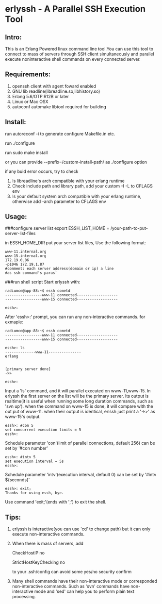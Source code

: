 erlyssh - A Parallel SSH Execution Tool
=======

Intro:
--------
This is an Erlang Powered linux command line tool.You can use this tool to 
connect to mass of servers through SSH client simultaneously and parallel 
execute noninteractive shell commands on every connected server. 

Requirements:
--------
1. openssh client with agent foward enabled
2. GNU lib readline(libreadline.so,libhistory.so)
3. Erlang 5.6/OTP R12B or later
4. Linux or Mac OSX
5. autoconf automake libtool required for building

Install:
--------
run autoreconf -i to generate configure Makefile.in etc.

run ./configure

run sudo make install

or you can provide --prefix=/custom-install-path/ as ./configure option

if any buid error occurs, try to check
1. Is libreadline's arch compatible with your erlang runtime
2. Check include path and library path, add your custom -I -L to CFLAGS env
3. Is your default system arch compatible with your erlang runtime, otherwise
add -arch parameter to CFLAGS env

Usage:
--------
###configure server list
export ESSH_LIST_HOME = /your-path-to-put-server-list-files

in ESSH_HOME_DIR put your server list files, Use the following format:

	www-11.internal.org
	www-15.internal.org
	172.19.0.86
	-p1046 172.19.1.87
	#comment: each server address(domain or ip) a line 
	#as ssh command's paras`


###run shell script
Start erlyssh with:

	radiumce@app-88:~$ essh cometd                                             
	-----------------www-11 connected-------------------                    
	-----------------www-15 connected------------------- 

	essh>: 
After 'essh>:'  prompt, you can run any non-interactive commands.
for exmaple:

	radiumce@app-88:~$ essh cometd
	-----------------www-11 connected-------------------
	-----------------www-15 connected-------------------

	essh>: ls
	--------------www-11---------------
	erlang


	[primary server done]
	->>

	essh>:
Input a 'ls' command, and it will parallel executed on www-11,www-15.
In erlyssh the first server on the list will be the primary server. Its output is 
realtime(it is useful when running some long duration commands, such as 'svn up').
when the command on www-15 is done, it will compare with the out put of www-11.
when their output is identical, erlssh just print a '->>' as www-15's output.

	
	essh>: #con 5
	set concurrent execution limits = 5
	essh>: 
Schedule parameter 'con'(limit of parallel connections, default 256) can be set by '#con number'


	essh>: #intv 5
	set execution interval = 5s
	essh>: 
Schedule parameter 'intv'(execution interval, default 0) can be set by '#intv ${seconds}'

	essh>: exit;
	Thanks for using essh, bye.
Use command 'exit;'(ends with ';') to exit the shell.

Tips:
--------
1. erlyssh is interactive(you can use 'cd' to change path) but it can only 
execute non-interactive commands.
2. When there is mass of servers, add

	CheckHostIP no

	StrictHostKeyChecking no

   to your .ssh/config can avoid some yes/no security confirm
3. Many shell commands have their non-interactive mode or corresponded 
non-interactive commands. Such as 'svn' commands have non-interactive
mode and 'sed' can help you to perform plain text processing.